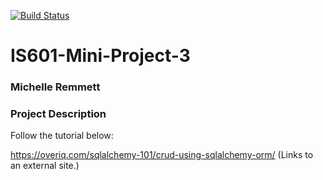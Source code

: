[![Build Status](https://travis-ci.com/yk273/IS601-Mini-Project-2.svg?branch=master)](https://travis-ci.com/yk273/IS601-Mini-Project-2)


# IS601-Mini-Project-3

### Michelle Remmett

### Project Description
Follow the tutorial below:

https://overiq.com/sqlalchemy-101/crud-using-sqlalchemy-orm/ (Links to an external site.)
